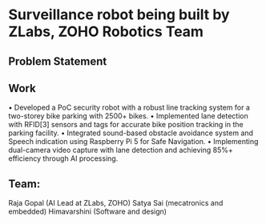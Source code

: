 # Surveillance robot being built by ZLabs, ZOHO Robotics Team

## Problem Statement


## Work

• Developed a PoC security robot with a robust line tracking system for a two-storey bike parking with 2500+ bikes.
• Implemented lane detection with RFID[3] sensors and tags for accurate bike position tracking in the parking facility.
• Integrated sound-based obstacle avoidance system and Speech indication using Raspberry Pi 5 for Safe Navigation.
• Implementing dual-camera video capture with lane detection and achieving 85%+ efficiency through AI processing.

## Team:
Raja Gopal (AI Lead at ZLabs, ZOHO)
Satya Sai (mecatronics and embedded)
Himavarshini (Software and design)
